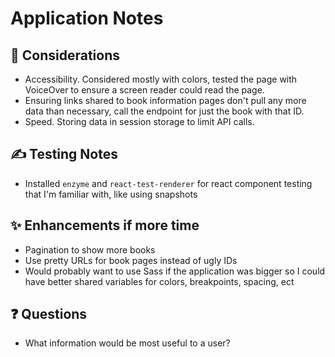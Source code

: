 # Application Notes

## 🤔 Considerations
- Accessibility. Considered mostly with colors, tested the page with VoiceOver to ensure a screen reader could read the page.
- Ensuring links shared to book information pages don't pull any more data than necessary, call the endpoint for just the book with that ID.
- Speed. Storing data in session storage to limit API calls.

## ✍️ Testing Notes
- Installed `enzyme` and `react-test-renderer` for react component testing that I'm familiar with, like using snapshots

## ✨ Enhancements if more time
- Pagination to show more books
- Use pretty URLs for book pages instead of ugly IDs
- Would probably want to use Sass if the application was bigger so I could have better shared variables for colors, breakpoints, spacing, ect

## ❓ Questions
- What information would be most useful to a user?
